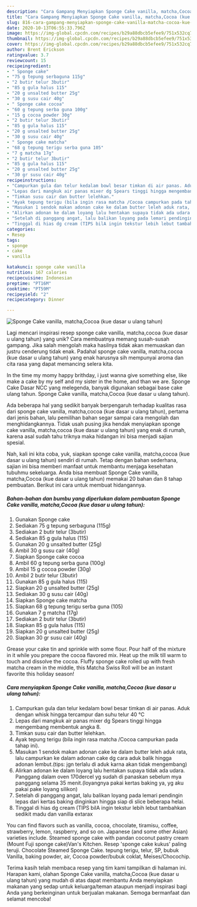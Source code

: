 ```yaml
---
description: "Cara Gampang Menyiapkan Sponge Cake vanilla, matcha,Cocoa (kue dasar u ulang tahun) Anti Gagal"
title: "Cara Gampang Menyiapkan Sponge Cake vanilla, matcha,Cocoa (kue dasar u ulang tahun) Anti Gagal"
slug: 816-cara-gampang-menyiapkan-sponge-cake-vanilla-matcha-cocoa-kue-dasar-u-ulang-tahun-anti-gagal
date: 2020-10-13T06:55:33.796Z
image: https://img-global.cpcdn.com/recipes/b29a88dbcb5efee9/751x532cq70/sponge-cake-vanilla-matchacocoa-kue-dasar-u-ulang-tahun-foto-resep-utama.jpg
thumbnail: https://img-global.cpcdn.com/recipes/b29a88dbcb5efee9/751x532cq70/sponge-cake-vanilla-matchacocoa-kue-dasar-u-ulang-tahun-foto-resep-utama.jpg
cover: https://img-global.cpcdn.com/recipes/b29a88dbcb5efee9/751x532cq70/sponge-cake-vanilla-matchacocoa-kue-dasar-u-ulang-tahun-foto-resep-utama.jpg
author: Brent Erickson
ratingvalue: 3.7
reviewcount: 15
recipeingredient:
- " Sponge cake"
- "75 g tepung serbaguna 115g"
- "2 butir telur 3butir"
- "85 g gula halus 115"
- "20 g unsalted butter 25g"
- "30 g susu cair 40g"
- " Sponge cake cocoa"
- "60 g tepung serba guna 100g"
- "15 g cocoa powder 30g"
- "2 butir telur 3butir"
- "85 g gula halus 115"
- "20 g unsalted butter 25g"
- "30 g susu cair 40g"
- " Sponge cake matcha"
- "68 g tepung terigu serba guna 105"
- "7 g matcha 17g"
- "2 butir telur 3butir"
- "85 g gula halus 115"
- "20 g unsalted butter 25g"
- "30 gr susu cair 40g"
recipeinstructions:
- "Campurkan gula dan telur kedalam bowl besar timkan di air panas. Aduk dengan whisk hingga tercampur dan suhu telur 40 ℃"
- "Lepas dari mangkuk air panas mixer dg Spears tinggi hingga mengembang membentuk angka 8."
- "Timkan susu cair dan butter lelehkan."
- "Ayak tepung terigu (bila ingin rasa matcha /Cocoa campurkan pada tahap ini)."
- "Masukan 1 sendok makan adonan cake ke dalam butter leleh aduk rata, lalu campurkan ke dalam adonan cake dg cara aduk balik hingga adonan lembut.(tips: jgn terlalu di aduk karna akan tidak mengembang)"
- "Alirkan adonan ke dalam loyang lalu hentakan supaya tidak ada udara. Panggang dalam oven 170dercel yg sudah di panaskan sebelum mya panggang selama 35 menit.(loyangnya pakai kertas baking ya, yg aku pakai pake loyang silikon)"
- "Setelah di panggang angat, lalu balikan loyang pada lemari pendingin lepas dari kertas baking dinginkan hingga siap di slice beberapa helai."
- "Tinggal di hias dg cream (TIPS bilA ingin tekstur lebih lebut tambahkan sedikit madu dan vanilla extarax"
categories:
- Resep
tags:
- sponge
- cake
- vanilla

katakunci: sponge cake vanilla 
nutrition: 167 calories
recipecuisine: Indonesian
preptime: "PT16M"
cooktime: "PT59M"
recipeyield: "2"
recipecategory: Dinner

---
```



![Sponge Cake vanilla, matcha,Cocoa (kue dasar u ulang tahun)](https://img-global.cpcdn.com/recipes/b29a88dbcb5efee9/751x532cq70/sponge-cake-vanilla-matchacocoa-kue-dasar-u-ulang-tahun-foto-resep-utama.jpg)

Lagi mencari inspirasi resep sponge cake vanilla, matcha,cocoa (kue dasar u ulang tahun) yang unik? Cara membuatnya memang susah-susah gampang. Jika salah mengolah maka hasilnya tidak akan memuaskan dan justru cenderung tidak enak. Padahal sponge cake vanilla, matcha,cocoa (kue dasar u ulang tahun) yang enak harusnya sih mempunyai aroma dan cita rasa yang dapat memancing selera kita.

In the time my momy happy brithday, i just wanna give something else, like make a cake by my self and my sister in the home, and than we are. Sponge Cake Dasar NCC yang melegenda, banyak digunakan sebagai base cake ulang tahun. Sponge Cake vanilla, matcha,Cocoa (kue dasar u ulang tahun).

Ada beberapa hal yang sedikit banyak berpengaruh terhadap kualitas rasa dari sponge cake vanilla, matcha,cocoa (kue dasar u ulang tahun), pertama dari jenis bahan, lalu pemilihan bahan segar sampai cara mengolah dan menghidangkannya. Tidak usah pusing jika hendak menyiapkan sponge cake vanilla, matcha,cocoa (kue dasar u ulang tahun) yang enak di rumah, karena asal sudah tahu triknya maka hidangan ini bisa menjadi sajian spesial.


Nah, kali ini kita coba, yuk, siapkan sponge cake vanilla, matcha,cocoa (kue dasar u ulang tahun) sendiri di rumah. Tetap dengan bahan sederhana, sajian ini bisa memberi manfaat untuk membantu menjaga kesehatan tubuhmu sekeluarga. Anda bisa membuat Sponge Cake vanilla, matcha,Cocoa (kue dasar u ulang tahun) memakai 20 bahan dan 8 tahap pembuatan. Berikut ini cara untuk membuat hidangannya.

<!--inarticleads1-->

##### Bahan-bahan dan bumbu yang diperlukan dalam pembuatan Sponge Cake vanilla, matcha,Cocoa (kue dasar u ulang tahun):

1. Gunakan  Sponge cake
1. Sediakan 75 g tepung serbaguna (115g)
1. Sediakan 2 butir telur (3butir)
1. Sediakan 85 g gula halus (115)
1. Gunakan 20 g unsalted butter (25g)
1. Ambil 30 g susu cair (40g)
1. Siapkan  Sponge cake cocoa
1. Ambil 60 g tepung serba guna (100g)
1. Ambil 15 g cocoa powder (30g)
1. Ambil 2 butir telur (3butir)
1. Gunakan 85 g gula halus (115)
1. Siapkan 20 g unsalted butter (25g)
1. Sediakan 30 g susu cair (40g)
1. Siapkan  Sponge cake matcha
1. Siapkan 68 g tepung terigu serba guna (105)
1. Gunakan 7 g matcha (17g)
1. Sediakan 2 butir telur (3butir)
1. Siapkan 85 g gula halus (115)
1. Siapkan 20 g unsalted butter (25g)
1. Siapkan 30 gr susu cair (40g)


Grease your cake tin and sprinkle with some flour. Pour half of the mixture in it while you prepare the cocoa flavored mix. Heat up the milk till warm to touch and dissolve the cocoa. Fluffy sponge cake rolled up with fresh matcha cream in the middle, this Matcha Swiss Roll will be an instant favorite this holiday season! 

<!--inarticleads2-->

##### Cara menyiapkan Sponge Cake vanilla, matcha,Cocoa (kue dasar u ulang tahun):

1. Campurkan gula dan telur kedalam bowl besar timkan di air panas. Aduk dengan whisk hingga tercampur dan suhu telur 40 ℃
1. Lepas dari mangkuk air panas mixer dg Spears tinggi hingga mengembang membentuk angka 8.
1. Timkan susu cair dan butter lelehkan.
1. Ayak tepung terigu (bila ingin rasa matcha /Cocoa campurkan pada tahap ini).
1. Masukan 1 sendok makan adonan cake ke dalam butter leleh aduk rata, lalu campurkan ke dalam adonan cake dg cara aduk balik hingga adonan lembut.(tips: jgn terlalu di aduk karna akan tidak mengembang)
1. Alirkan adonan ke dalam loyang lalu hentakan supaya tidak ada udara. Panggang dalam oven 170dercel yg sudah di panaskan sebelum mya panggang selama 35 menit.(loyangnya pakai kertas baking ya, yg aku pakai pake loyang silikon)
1. Setelah di panggang angat, lalu balikan loyang pada lemari pendingin lepas dari kertas baking dinginkan hingga siap di slice beberapa helai.
1. Tinggal di hias dg cream (TIPS bilA ingin tekstur lebih lebut tambahkan sedikit madu dan vanilla extarax


You can find flavors such as vanilla, cocoa, chocolate, tiramisu, coffee, strawberry, lemon, raspberry, and so on. Japanese (and some other Asian) varieties include. Steamed sponge cake with pandan coconut pastry cream (Mount Fuji sponge cake)Van&#39;s Kitchen. Resep &#39;sponge cake kukus&#39; paling teruji. Chocolate Steamed Sponge Cake. tepung terigu, telur, SP, bubuk Vanilla, baking powder, air, Cocoa powder/bubuk coklat, Meises/Chocochip. 

Terima kasih telah membaca resep yang tim kami tampilkan di halaman ini. Harapan kami, olahan Sponge Cake vanilla, matcha,Cocoa (kue dasar u ulang tahun) yang mudah di atas dapat membantu Anda menyiapkan makanan yang sedap untuk keluarga/teman ataupun menjadi inspirasi bagi Anda yang berkeinginan untuk berjualan makanan. Semoga bermanfaat dan selamat mencoba!
